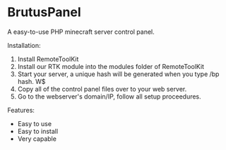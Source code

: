 BrutusPanel
===========

A easy-to-use PHP minecraft server control panel.

Installation:
1. Install RemoteToolKit
2. Install our RTK module into the modules folder of RemoteToolKit
3. Start your server, a unique hash will be generated when you type /bp hash. W$
4. Copy all of the control panel files over to your web server.
5. Go to the webserver's domain/IP, follow all setup proceedures.

Features:
- Easy to use
- Easy to install
- Very capable


